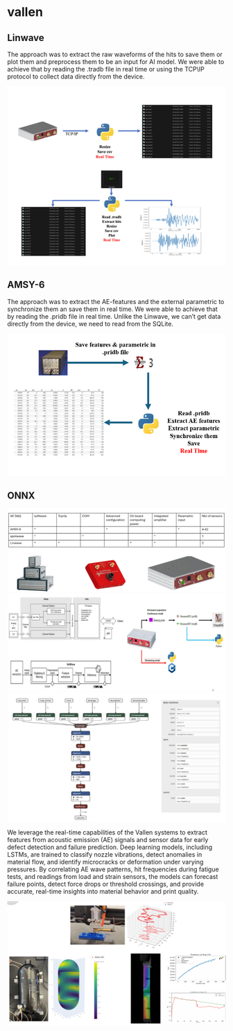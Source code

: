 # vallen

## Linwave
The approach was to extract the raw waveforms of the hits to save them or plot them and preprocess them to be an input for AI model.
We were able to achieve that by reading the .tradb file in real time or using the TCP\IP protocol to collect data directly from the device.

![alt text](image.png)

## AMSY-6
The approach was to extract the AE-features and the external parametric to synchronize them an save them in real time.
We were able to achieve that by reading the .pridb file in real time. Unlike the Linwave, we can’t get data directly from the device, we need to read from the SQLite.

![alt text](image-1.png)

## ONNX

![alt text](image-2.png)
![alt text](image-3.png)
![alt text](image-4.png)

We leverage the real-time capabilities of the Vallen systems to extract features from acoustic emission (AE) signals and sensor data for early defect detection and failure prediction. Deep learning models, including LSTMs, are trained to classify nozzle vibrations, detect anomalies in material flow, and identify microcracks or deformation under varying pressures. By correlating AE wave patterns, hit frequencies during fatigue tests, and readings from load and strain sensors, the models can forecast failure points, detect force drops or threshold crossings, and provide accurate, real-time insights into material behavior and print quality.

![alt text](image-5.png)